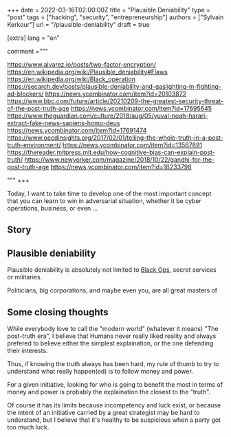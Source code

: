 +++
date = 2022-03-16T02:00:00Z
title = "Plausible Deniability"
type = "post"
tags = ["hacking", "security", "entrepreneurship"]
authors = ["Sylvain Kerkour"]
url = "/plausible-deniability"
draft = true

[extra]
lang = "en"

comment ="""

https://www.alvarez.io/posts/two-factor-encryption/
https://en.wikipedia.org/wiki/Plausible_deniability#Flaws
https://en.wikipedia.org/wiki/Black_operation
https://secarch.dev/posts/plausible-deniability-and-gaslighting-in-fighting-ad-blockers/
https://news.ycombinator.com/item?id=20103872
https://www.bbc.com/future/article/20210209-the-greatest-security-threat-of-the-post-truth-age
https://news.ycombinator.com/item?id=17695645
https://www.theguardian.com/culture/2018/aug/05/yuval-noah-harari-extract-fake-news-sapiens-homo-deus
https://news.ycombinator.com/item?id=17691474
https://www.oecdinsights.org/2017/02/01/telling-the-whole-truth-in-a-post-truth-environment/
https://news.ycombinator.com/item?id=13567891
https://thereader.mitpress.mit.edu/how-cognitive-bias-can-explain-post-truth/
https://www.newyorker.com/magazine/2018/10/22/gandhi-for-the-post-truth-age
https://news.ycombinator.com/item?id=18233798

"""
+++

Today, I want to take time to develop one of the most important concept that you can learn to win in adversarial situation, whether it be cyber operations, business, or even ...


## Story


## Plausible deniability

<!-- Plus d'examples -->


Plausible deniability is absolutely not limited to [Black Ops](https://en.wikipedia.org/wiki/Black_operation), secret services or militaries.

Politicians, big corporations, and maybe even you, are all great masters of


## Some closing thoughts

While everybody love to call the "modern world" (whatever it means)  "The post-truth era", I believe that Humans never really liked reality and always prefered to believe either the simplest explaination, or the one defending their interests.

Thus, if knowing the truth always has been hard, my rule of thumb to try to understand what really happen(ed) is to follow money and power.


For a given initiative, looking for who is going to benefit the most in terms of money and power is probably the explaination the closest to the "truth".

Of course it has its limits because incompetency and luck exist, or because the intent of an initiative carried by a great strategist may be hard to understand, but I believe that it's healthy to be suspicious when a party got too much luck.
